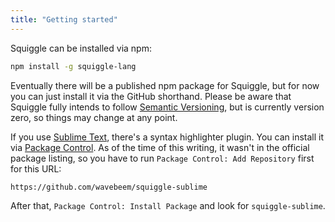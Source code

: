 ```yaml
---
title: "Getting started"
---
```


Squiggle can be installed via npm:

```bash
npm install -g squiggle-lang
```

Eventually there will be a published npm package for Squiggle, but for now you
can just install it via the GitHub shorthand. Please be aware that Squiggle
fully intends to follow [Semantic Versioning][semver], but is currently version
zero, so things may change at any point.

If you use [Sublime Text][sublime], there's a syntax highlighter plugin. You can install it via [Package Control][pkgctrl]. As of the time of this writing, it wasn't in the official package listing, so you have to run `Package Control: Add Repository` first for this URL:

```
https://github.com/wavebeem/squiggle-sublime
```

After that, `Package Control: Install Package` and look for `squiggle-sublime`.

[semver]: http://semver.org/
[sublime]: http://www.sublimetext.com/
[pkgctrl]: https://packagecontrol.io/
